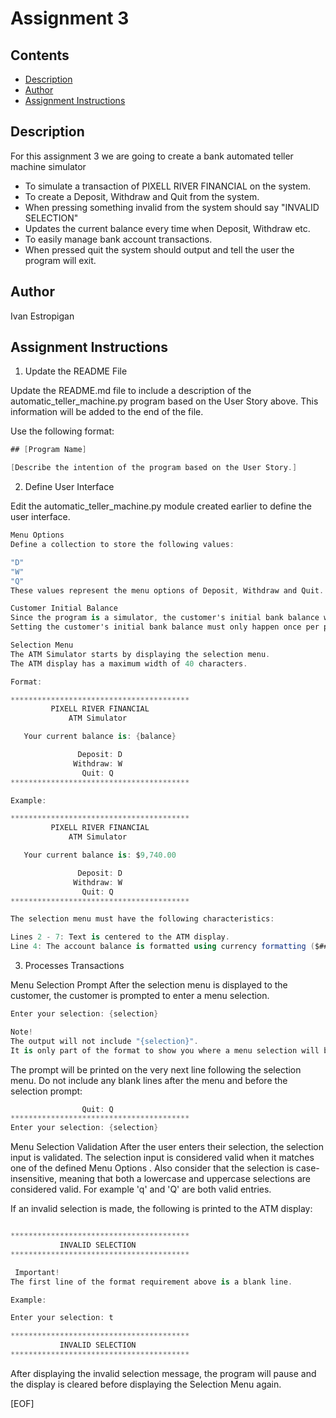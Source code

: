 # Assignment 3

## Contents

- [Description](#description)
- [Author](#author)
- [Assignment Instructions](#assignment-instructions)

## Description

For this assignment 3 we are going to create a bank automated teller machine simulator

- To simulate a transaction of PIXELL RIVER FINANCIAL on the system.
- To create a Deposit, Withdraw and Quit from the system.
- When pressing something invalid from the system should say "INVALID SELECTION"
- Updates the current balance every time when Deposit, Withdraw etc.
- To easily manage bank account transactions.
- When pressed quit the system should output and tell the user the program will exit.

## Author

Ivan Estropigan

## Assignment Instructions

1. Update the README File


Update the README.md file to include a description of the automatic_teller_machine.py program based on the User Story above. This information will be added to the end of the file.

Use the following format:

```cs
## [Program Name]

[Describe the intention of the program based on the User Story.]
```

2. Define User Interface

Edit the automatic_teller_machine.py module created earlier to define the user interface.

```cs
Menu Options
Define a collection to store the following values:

"D"
"W"
"Q"
These values represent the menu options of Deposit, Withdraw and Quit.

Customer Initial Balance
Since the program is a simulator, the customer's initial bank balance will be a randomly generated value between -1,000 and 10,000. 
Setting the customer's initial bank balance must only happen once per program execution.

Selection Menu
The ATM Simulator starts by displaying the selection menu. 
The ATM display has a maximum width of 40 characters.

Format:

****************************************
         PIXELL RIVER FINANCIAL
             ATM Simulator

   Your current balance is: {balance}

               Deposit: D
              Withdraw: W
                Quit: Q
****************************************

Example:

****************************************
         PIXELL RIVER FINANCIAL
             ATM Simulator

   Your current balance is: $9,740.00   

               Deposit: D
              Withdraw: W
                Quit: Q
****************************************

The selection menu must have the following characteristics:

Lines 2 - 7: Text is centered to the ATM display.
Line 4: The account balance is formatted using currency formatting ($###,##0.00).
```

3. Processes Transactions

Menu Selection Prompt
After the selection menu is displayed to the customer, the customer is prompted to enter a menu selection.

```cs
Enter your selection: {selection}

Note!
The output will not include "{selection}". 
It is only part of the format to show you where a menu selection will be entered.
```

The prompt will be printed on the very next line following the selection menu. Do not include any blank lines after the menu and before the selection prompt:

```cs
                Quit: Q
****************************************
Enter your selection: {selection}
```

Menu Selection Validation
After the user enters their selection, the selection input is validated. The selection input is considered valid when it matches one of the defined Menu Options
. Also consider that the selection is case-insensitive, meaning that both a lowercase and uppercase selections are considered valid. For example 'q' and 'Q' are both valid entries.

If an invalid selection is made, the following is printed to the ATM display:

```cs

****************************************
           INVALID SELECTION
****************************************

 Important!
The first line of the format requirement above is a blank line.

Example:

Enter your selection: t

****************************************
           INVALID SELECTION
****************************************
```

After displaying the invalid selection message, the program will pause and the display is cleared
before displaying the Selection Menu
again.

[EOF]
